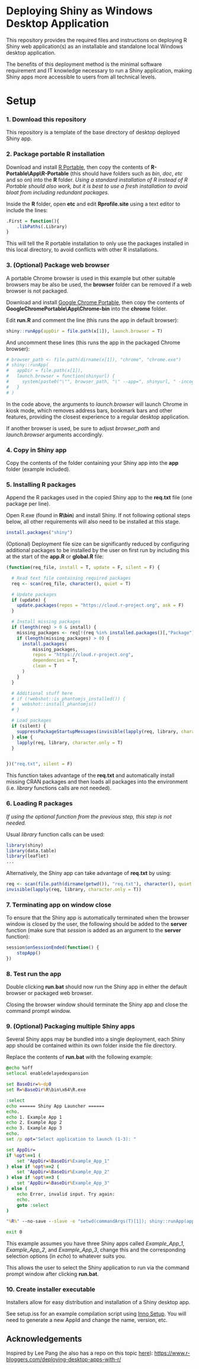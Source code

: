 # Deploying Shiny as Windows Desktop Application

This repository provides the required files and instructions on deploying R Shiny web application(s) as an installable and standalone local Windows desktop application.

The benefits of this deployment method is the minimal software requirement and IT knowledge necessary to run a Shiny application, making Shiny apps more accessible to users from all technical levels.

# Setup

### 1. Download this repository

This repository is a template of the base directory of desktop deployed Shiny app.

### 2. Package portable R installation

Download and install [R Portable](https://sourceforge.net/projects/rportable/), then copy the contents of **R-Portable\App\R-Portable** (this should have folders such as *bin*, *doc*, *etc* and so on) into the **R** folder. *Using a standard installation of R instead of R Portable should also work, but it is best to use a fresh installation to avoid bloat from including redundant packages.*

Inside the **R** folder, open **etc** and edit **Rprofile.site** using a text editor to include the lines:

``` R
.First = function(){
    .libPaths(.Library)
}
```

This will tell the R portable installation to only use the packages installed in this local directory, to avoid conflicts with other R installations.

### 3. (Optional) Package web browser

A portable Chrome browser is used in this example but other suitable browsers may be also be used, the **browser** folder can be removed if a web browser is not packaged.

Download and install [Google Chrome Portable](https://portableapps.com/apps/internet/google_chrome_portable),  then copy the contents of **GoogleChromePortable\App\Chrome-bin** into the **chrome** folder.

Edit **run.R** and comment the line (this runs the app in default browser):

``` R
shiny::runApp(appDir = file.path(x[1]), launch.browser = T)
```

And uncomment these lines (this runs the app in the packaged Chrome browser):

``` R
# browser_path <- file.path(dirname(x[1]), "chrome", "chrome.exe")
# shiny::runApp(
#   appDir = file.path(x[1]),
#   launch.browser = function(shinyurl) {
#     system(paste0("\"", browser_path, "\" --app=", shinyurl, " -incognito"), wait = F)
#   }
# )
```

In the code above, the arguments to *launch.browser* will launch Chrome in kiosk mode, which removes address bars, bookmark bars and other features, providing the closest experience to a regular desktop application.

If another browser is used, be sure to adjust *browser_path* and *launch.browser* arguments accordingly.

### 4. Copy in Shiny app

Copy the contents of the folder containing your Shiny app into the **app** folder (example included).

### 5. Installing R packages

Append the R packages used in the copied Shiny app to the **req.txt** file (one package per line).

Open R.exe (found in **R\bin**) and install Shiny. If not following optional steps below, all other requirements will also need to be installed at this stage.

``` R
install.packages("shiny")
```

(Optional) Deployment file size can be significantly reduced by configuring additional packages to be installed by the user on first run by including this at the start of the **app.R** or **global.R** file:

``` R
(function(req_file, install = T, update = F, silent = F) {

  # Read text file containing required packages
  req <- scan(req_file, character(), quiet = T)

  # Update packages
  if (update) {
    update.packages(repos = "https://cloud.r-project.org", ask = F)
  }

  # Install missing packages
  if (length(req) > 0 & install) {
    missing_packages <- req[!(req %in% installed.packages()[,"Package"])]
    if (length(missing_packages) > 0) {
      install.packages(
          missing_packages,
          repos = "https://cloud.r-project.org",
          dependencies = T,
          clean = T
      )
    }
  }

  # Additional stuff here
  # if (!webshot::is_phantomjs_installed()) {
  #   webshot::install_phantomjs()
  # }

  # Load packages
  if (silent) {
    suppressPackageStartupMessages(invisible(lapply(req, library, character.only = T)))
  } else {
    lapply(req, library, character.only = T)
  }


})("req.txt", silent = F)
```

This function takes advantage of the **req.txt** and automatically install missing CRAN packages and then loads all packages into the environment (i.e. *library* functions calls are not needed).

### 6. Loading R packages

*If using the optional function from the previous step, this step is not needed.*

Usual *library* function calls can be used:

``` R
library(shiny)
library(data.table)
library(leaflet)
...
```

Alternatively, the Shiny app can take advantage of **req.txt** by using:

``` R
req <- scan(file.path(dirname(getwd()), "req.txt"), character(), quiet = T)
invisible(lapply(req, library, character.only = T))
```

### 7. Terminating app on window close

To ensure that the Shiny app is automatically terminated when the browser window is closed by the user, the following should be added to the **server** function (make sure that *session* is added as an argument to the **server** function):

``` R
session$onSessionEnded(function() {
    stopApp()
})
```

### 8. Test run the app

Double clicking **run.bat** should now run the Shiny app in either the default browser or packaged web browser.

Closing the browser window should terminate the Shiny app and close the command prompt window.

### 9. (Optional) Packaging multiple Shiny apps

Several Shiny apps may be bundled into a single deployment, each Shiny app should be contained within its own folder inside the file directory.

Replace the contents of **run.bat** with the following example:

``` bat
@echo %off
setlocal enabledelayedexpansion

set BaseDir=%~dp0
set R=%BaseDir%R\bin\x64\R.exe

:select
echo ====== Shiny App Launcher ======
echo.
echo 1. Example App 1
echo 2. Example App 2
echo 3. Example App 3
echo.
set /p opt="Select application to launch (1-3): "

set AppDir=
if %opt%==1 (
	set "AppDir=%BaseDir%Example_App_1"
) else if %opt%==2 (
	set "AppDir=%BaseDir%Example_App_2"
) else if %opt%==3 (
	set "AppDir=%BaseDir%Example_App_3"
) else (
	echo Error, invalid input. Try again:
	echo.
	goto :select
)

"%R%" --no-save --slave -e "setwd(commandArgs(T)[1]); shiny::runApp(appDir = commandArgs(T)[1], launch.browser = T)" --args "%AppDir%"

exit 0
```

This example assumes you have three Shiny apps called *Example_App_1*, *Example_App_2*, and *Example_App_3*, change this and the corresponding selection options (in *echo*) to whatever suits you.

This allows the user to select the Shiny application to run via the command prompt window after clicking **run.bat**.

### 10. Create installer executable

Installers allow for easy distribution and installation of a Shiny desktop app. 

See setup.iss for an example compilation script using [Inno Setup](https://www.jrsoftware.org/isinfo.php). You will need to generate a new AppId and change the name, version, etc.

## Acknowledgements

Inspired by Lee Pang (he also has a repo on this topic [here](https://github.com/wleepang/DesktopDeployR)): https://www.r-bloggers.com/deploying-desktop-apps-with-r/
